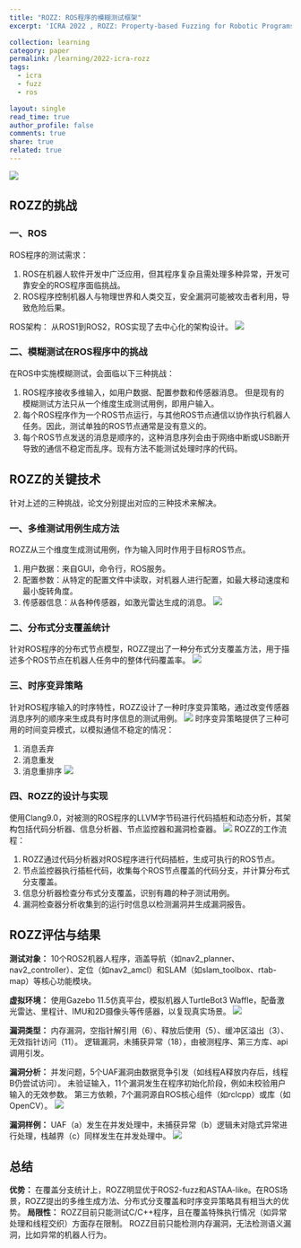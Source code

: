 ```yaml
---
title: "ROZZ: ROS程序的模糊测试框架"
excerpt: 'ICRA 2022 , ROZZ: Property-based Fuzzing for Robotic Programs in ROS'

collection: learning
category: paper
permalink: /learning/2022-icra-rozz
tags: 
  - icra
  - fuzz
  - ros

layout: single
read_time: true
author_profile: false
comments: true
share: true
related: true
---
```


![](../images/learning/2022_icra_rozz/1.png)

## ROZZ的挑战

### 一、ROS

ROS程序的测试需求：
1. ROS在机器人软件开发中广泛应用，但其程序复杂且需处理多种异常，开发可靠安全的ROS程序面临挑战。
2. ROS程序控制机器人与物理世界和人类交互，安全漏洞可能被攻击者利用，导致危险后果。

ROS架构：
从ROS1到ROS2，ROS实现了去中心化的架构设计。
![](../images/learning/2022_icra_rozz/2.png)

### 二、模糊测试在ROS程序中的挑战

在ROS中实施模糊测试，会面临以下三种挑战：
1. ROS程序接收多维输入，如用户数据、配置参数和传感器消息。
但是现有的模糊测试方法只从一个维度生成测试用例，即用户输入。
2. 每个ROS程序作为一个ROS节点运行，与其他ROS节点通信以协作执行机器人任务。因此，测试单独的ROS节点通常是没有意义的。
3. 每个ROS节点发送的消息是顺序的，这种消息序列会由于网络中断或USB断开导致的通信不稳定而乱序。现有方法不能测试处理时序的代码。

## ROZZ的关键技术

针对上述的三种挑战，论文分别提出对应的三种技术来解决。

### 一、多维测试用例生成方法

ROZZ从三个维度生成测试用例，作为输入同时作用于目标ROS节点。
1. 用户数据：来自GUI，命令行，ROS服务。
2. 配置参数：从特定的配置文件中读取，对机器人进行配置，如最大移动速度和最小旋转角度。
3. 传感器信息：从各种传感器，如激光雷达生成的消息。
![](../images/learning/2022_icra_rozz/3.png)

### 二、分布式分支覆盖统计

针对ROS程序的分布式节点模型，ROZZ提出了一种分布式分支覆盖方法，用于描述多个ROS节点在机器人任务中的整体代码覆盖率。
![](../images/learning/2022_icra_rozz/4.png)

### 三、时序变异策略

针对ROS程序输入的时序特性，ROZZ设计了一种时序变异策略，通过改变传感器消息序列的顺序来生成具有时序信息的测试用例。
![](../images/learning/2022_icra_rozz/5.png)
时序变异策略提供了三种可用的时间变异模式，以模拟通信不稳定的情况：
1. 消息丢弃
2. 消息重发
3. 消息重排序
![](../images/learning/2022_icra_rozz/6.png)

### 四、ROZZ的设计与实现

使用Clang9.0，对被测的ROS程序的LLVM字节码进行代码插桩和动态分析，其架构包括代码分析器、信息分析器、节点监控器和漏洞检查器。
![](../images/learning/2022_icra_rozz/7.png)
ROZZ的工作流程：
1. ROZZ通过代码分析器对ROS程序进行代码插桩，生成可执行的ROS节点。
2. 节点监控器执行插桩代码，收集每个ROS节点覆盖的代码分支，并计算分布式分支覆盖。
3. 信息分析器检查分布式分支覆盖，识别有趣的种子测试用例。
4. 漏洞检查器分析收集到的运行时信息以检测漏洞并生成漏洞报告。

## ROZZ评估与结果

**测试对象：**
10个ROS2机器人程序，涵盖导航（如nav2_planner、nav2_controller）、定位（如nav2_amcl）和SLAM（如slam_toolbox、rtab-map）等核心功能模块。

**虚拟环境：**
使用Gazebo 11.5仿真平台，模拟机器人TurtleBot3 Waffle，配备激光雷达、里程计、IMU和2D摄像头等传感器，以复现真实场景。
![](../images/learning/2022_icra_rozz/8.png)

**漏洞类型：**
内存漏洞，空指针解引用（6）、释放后使用（5）、缓冲区溢出（3）、无效指针访问（11）。
逻辑漏洞，未捕获异常（18），由被测程序、第三方库、api调用引发。

**漏洞分析：**
并发问题，5个UAF漏洞由数据竞争引发（如线程A释放内存后，线程B仍尝试访问）。
未验证输入，11个漏洞发生在程序初始化阶段，例如未校验用户输入的无效参数。
第三方依赖，7个漏洞源自ROS核心组件（如rclcpp）或库（如OpenCV）。
![](../images/learning/2022_icra_rozz/9.png)

**漏洞样例：**
UAF（a）发生在并发处理中，未捕获异常（b）逻辑未对隐式异常进行处理，栈越界（c）同样发生在并发处理中。
![](../images/learning/2022_icra_rozz/10.png)

## 总结

**优势：**
在覆盖分支统计上，ROZZ明显优于ROS2-fuzz和ASTAA-like。在ROS场景，ROZZ提出的多维生成方法、分布式分支覆盖和时序变异策略具有相当大的优势。
**局限性：**
ROZZ目前只能测试C/C++程序，且在覆盖特殊执行情况（如异常处理和线程交织）方面存在限制。
ROZZ目前只能检测内存漏洞，无法检测语义漏洞，比如异常的机器人行为。
